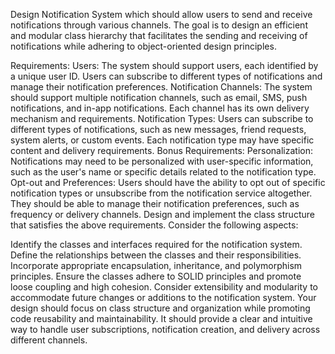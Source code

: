 Design Notification System which should allow users to send and receive notifications through various channels. The goal is to design an efficient and modular class hierarchy that facilitates the sending and receiving of notifications while adhering to object-oriented design principles.

Requirements:
Users: The system should support users, each identified by a unique user ID. Users can subscribe to different types of notifications and manage their notification preferences.
Notification Channels: The system should support multiple notification channels, such as email, SMS, push notifications, and in-app notifications. Each channel has its own delivery mechanism and requirements.
Notification Types: Users can subscribe to different types of notifications, such as new messages, friend requests, system alerts, or custom events. Each notification type may have specific content and delivery requirements.
Bonus Requirements:
Personalization: Notifications may need to be personalized with user-specific information, such as the user's name or specific details related to the notification type.
Opt-out and Preferences: Users should have the ability to opt out of specific notification types or unsubscribe from the notification service altogether. They should be able to manage their notification preferences, such as frequency or delivery channels.
Design and implement the class structure that satisfies the above requirements. Consider the following aspects:

Identify the classes and interfaces required for the notification system.
Define the relationships between the classes and their responsibilities.
Incorporate appropriate encapsulation, inheritance, and polymorphism principles.
Ensure the classes adhere to SOLID principles and promote loose coupling and high cohesion.
Consider extensibility and modularity to accommodate future changes or additions to the notification system.
Your design should focus on class structure and organization while promoting code reusability and maintainability. It should provide a clear and intuitive way to handle user subscriptions, notification creation, and delivery across different channels.